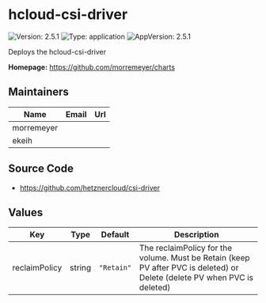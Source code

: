 # hcloud-csi-driver

![Version: 2.5.1](https://img.shields.io/badge/Version-2.5.1-informational?style=flat-square) ![Type: application](https://img.shields.io/badge/Type-application-informational?style=flat-square) ![AppVersion: 2.5.1](https://img.shields.io/badge/AppVersion-2.5.1-informational?style=flat-square)

Deploys the hcloud-csi-driver

**Homepage:** <https://github.com/morremeyer/charts>
## Maintainers

| Name | Email | Url |
| ---- | ------ | --- |
| morremeyer |  |  |
| ekeih |  |  |
## Source Code

* <https://github.com/hetznercloud/csi-driver>

## Values

| Key | Type | Default | Description |
|-----|------|---------|-------------|
| reclaimPolicy | string | `"Retain"` | The reclaimPolicy for the volume. Must be Retain (keep PV after PVC is deleted) or Delete (delete PV when PVC is deleted) |
